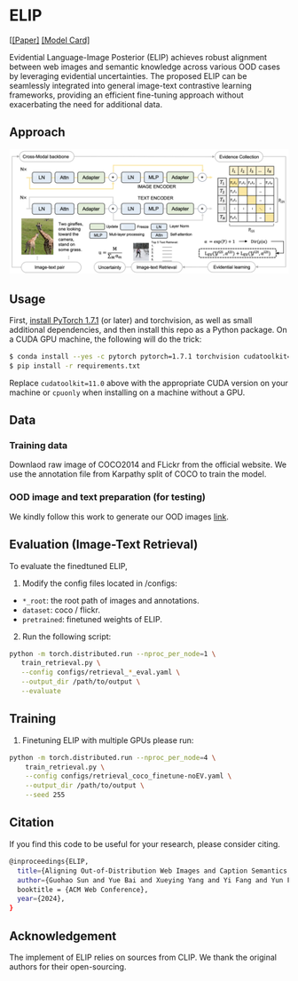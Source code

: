 
# ELIP

[[[Paper]]() [[Model Card]](model-card.md) 

Evidential Language-Image Posterior (ELIP) achieves robust alignment between web images and semantic knowledge across various OOD cases by leveraging evidential uncertainties. The proposed ELIP can be seamlessly integrated into general image-text contrastive learning frameworks, providing an efficient fine-tuning approach without exacerbating the need for additional data. 
 

## Approach

![ELIP](ELIP.png)



## Usage

First, [install PyTorch 1.7.1](https://pytorch.org/get-started/locally/) (or later) and torchvision, as well as small additional dependencies, and then install this repo as a Python package. On a CUDA GPU machine, the following will do the trick:

```bash
$ conda install --yes -c pytorch pytorch=1.7.1 torchvision cudatoolkit=11.0
$ pip install -r requirements.txt
```

Replace `cudatoolkit=11.0` above with the appropriate CUDA version on your machine or `cpuonly` when installing on a machine without a GPU.


## Data

### Training data

Downlaod raw image of COCO2014 and FLickr from the official website.
We use the annotation file from Karpathy split of COCO to train the model.

### OOD image and text preparation (for testing)

We kindly follow this work to generate our OOD images [link](https://github.com/Jason-Qiu/MM_Robustness).

## Evaluation (Image-Text Retrieval)

To evaluate the finedtuned ELIP, 

1. Modify the config files located in /configs:
- `*_root`: the root path of images and annotations.
- `dataset`: coco / flickr.
- `pretrained`: finetuned weights of ELIP.

2. Run the following script:

 ```bash
python -m torch.distributed.run --nproc_per_node=1 \
    train_retrieval.py \
    --config configs/retrieval_*_eval.yaml \
    --output_dir /path/to/output \
    --evaluate
```

## Training

1. Finetuning ELIP with multiple GPUs please run:

```bash
python -m torch.distributed.run --nproc_per_node=4 \
    train_retrieval.py \
    --config configs/retrieval_coco_finetune-noEV.yaml \
    --output_dir /path/to/output \
    --seed 255
```


## Citation
If you find this code to be useful for your research, please consider citing.
```bash
@inproceedings{ELIP,
  title={Aligning Out-of-Distribution Web Images and Caption Semantics via Evidential Learning},
  author={Guohao Sun and Yue Bai and Xueying Yang and Yi Fang and Yun Fu and Zhiqiang Tao},
  booktitle = {ACM Web Conference},
  year={2024},
}
```

## Acknowledgement

The implement of ELIP relies on sources from CLIP. We thank the original authors for their open-sourcing.

